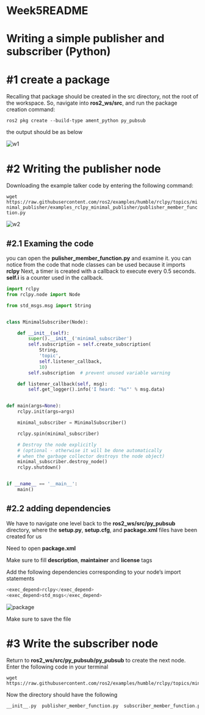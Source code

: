 # Week5README

# Writing a simple publisher and subscriber (Python)

# #1 create a package

Recalling  that package should be created in the src directory, not the root of the workspace. So, navigate into **ros2_ws/src**, and run the package creation command:

`ros2 pkg create --build-type ament_python py_pubsub`

the output should be as below

![w1](https://user-images.githubusercontent.com/90182787/192686880-9b5e519f-d2ff-4851-8e0c-2edd49f9fd9d.jpg)

# #2 Writing the publisher node

Downloading the example talker code by entering the following command:

```wget https://raw.githubusercontent.com/ros2/examples/humble/rclpy/topics/minimal_publisher/examples_rclpy_minimal_publisher/publisher_member_function.py```

![w2](https://user-images.githubusercontent.com/90182787/192687253-f1f91eee-f50f-4bf5-b8d0-d2718e586ecb.jpg)

## #2.1 Examing the code

you can open the **pulisher_member_function.py** and examine it. you can notice from the code that node classes can be used because it imports **rclpy**
Next, a timer is created with a callback to execute every 0.5 seconds. **self.i** is a counter used in the callback.

```python
import rclpy
from rclpy.node import Node

from std_msgs.msg import String


class MinimalSubscriber(Node):

    def __init__(self):
        super().__init__('minimal_subscriber')
        self.subscription = self.create_subscription(
            String,
            'topic',
            self.listener_callback,
            10)
        self.subscription  # prevent unused variable warning

    def listener_callback(self, msg):
        self.get_logger().info('I heard: "%s"' % msg.data)


def main(args=None):
    rclpy.init(args=args)

    minimal_subscriber = MinimalSubscriber()

    rclpy.spin(minimal_subscriber)

    # Destroy the node explicitly
    # (optional - otherwise it will be done automatically
    # when the garbage collector destroys the node object)
    minimal_subscriber.destroy_node()
    rclpy.shutdown()


if __name__ == '__main__':
    main()
```

## #2.2 adding dependencies

We have to navigate one level back to the **ros2_ws/src/py_pubsub** directory, where the **setup.py**, **setup.cfg**, and **package.xml** files have been created for us

Need to open **package.xml**

Make sure to fill **description**, **maintainer** and **license** tags

Add the following dependencies corresponding to your node’s import statements

```python
<exec_depend>rclpy</exec_depend>
<exec_depend>std_msgs</exec_depend>
```

![package](https://user-images.githubusercontent.com/90182787/192692561-d97d3ff0-6aa7-40bf-94b3-6ef777f0018b.jpg)

Make sure to save the file

# #3 Write the subscriber node

Return to **ros2_ws/src/py_pubsub/py_pubsub** to create the next node. Enter the following code in your terminal

```pyhton
wget https://raw.githubusercontent.com/ros2/examples/humble/rclpy/topics/minimal_subscriber/examples_rclpy_minimal_subscriber/subscriber_member_function.py
```
Now the directory should have the following

```c++
__init__.py  publisher_member_function.py  subscriber_member_function.py
```
